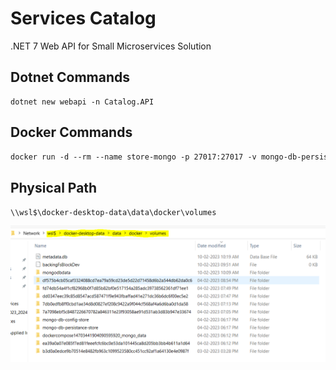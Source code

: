 # Services Catalog

.NET 7 Web API for Small Microservices Solution

## Dotnet Commands

```dotnetcli
dotnet new webapi -n Catalog.API
```

## Docker Commands

```dockerfile
docker run -d --rm --name store-mongo -p 27017:27017 -v mongo-db-persistance-store:/data/db -v mongo-db-config-store:/data/configdb mongo
```

## Physical Path

`\\wsl$\docker-desktop-data\data\docker\volumes`

![Docker Volumne Path](./documentation/images/DockerVolumesPath.PNG)
